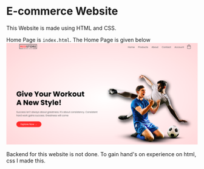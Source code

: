 # E-commerce Website
This Website is made using HTML and CSS.


Home Page is `index.html`. The Home Page is given below 
![alt text](homepage.png "Home Page")

Backend for this website is not done. To gain hand's on experience on html, css I made this.
